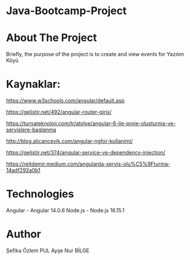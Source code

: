# Java-Bootcamp-Project

# About The Project

Briefly, the purpose of the project is to create and view events for Yazılım Köyü


# Kaynaklar:

https://www.w3schools.com/angular/default.asp

https://gelistir.net/492/angular-router-giris/

https://turnateknoloji.com/tr/atolye/angular-6-ile-proje-olusturma-ve-servislere-baglanma

http://blog.alicancevik.com/angular-ngfor-kullanimi/

https://gelistir.net/374/angular-service-ve-dependency-injection/

https://reitdemir.medium.com/angularda-servis-olu%C5%9Fturma-14adf292a0b1

# Technologies

Angular - Angular 14.0.6
Node.js - Node.js 16.15.1

# Author

Şefika Özlem PUL
Ayşe Nur BİLGE



